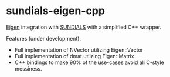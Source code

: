 # sundials-eigen-cpp
<a href="http://eigen.tuxfamily.org">Eigen</a> integration with <a href="https://computation.llnl.gov/casc/sundials/main.html">SUNDIALS</a> with a simplified C++ wrapper.

Features (under development):
<ul>
<li>Full implementation of NVector utilizing Eigen::Vector<realtype,Dynamic>
<li>Full implementation of dmat utilzing Eigen::Matrix<realtype,Dynamic,Dynamic>
<li>C++ bindings to make 90% of the use-cases avoid all C-style messiness.
</ul>

